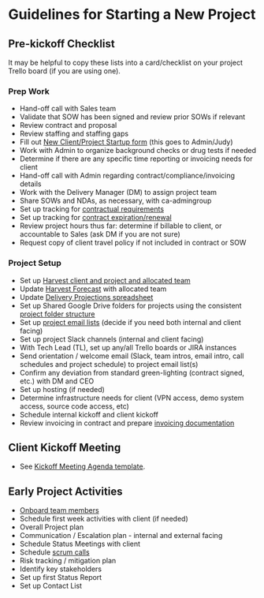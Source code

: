 # Guidelines for Starting a New Project

## Pre-kickoff Checklist

It may be helpful to copy these lists into a card/checklist on your project Trello board (if you are using one).

### Prep Work

*   Hand-off call with Sales team
*   Validate that SOW has been signed and review prior SOWs if relevant
*   Review contract and proposal
*   Review staffing and staffing gaps
*   Fill out [New Client/Project Startup form](https://docs.google.com/a/civicactions.com/forms/d/1UoLOeP0NgsNNDHfRbo50zE2onRuWQ4K-hHB2Q-RFcF8/viewform) (this goes to Admin/Judy)
*   Work with Admin to organize background checks or drug tests if needed
*   Determine if there are any specific time reporting or invoicing needs for client
*   Hand-off call with Admin regarding contract/compliance/invoicing details
*   Work with the Delivery Manager (DM) to assign project team
*   Share SOWs and NDAs, as necessary, with ca-admingroup
*   Set up tracking for [contractual requirements](contractual-requirements.md)
*   Set up tracking for [contract expiration/renewal](contract-expiration-tracking.md)
*   Review project hours thus far: determine if billable to client, or accountable to Sales (ask DM if you are not sure)
*   Request copy of client travel policy if not included in contract or SOW

### Project Setup

*   Set up [Harvest client and project and allocated team](https://civicactions.harvestapp.com/projects?filter=active)
*   Update [Harvest Forecast](https://forecastapp.com/615047/schedule/projects) with allocated team
*   Update [Delivery Projections spreadsheet](https://docs.google.com/spreadsheets/d/1kTZ2isvcaRNfFeipxU6fSx3xqM7a1p3JCzqczIFcklk/edit#gid=0)
*   Set up Shared Google Drive folders for projects using the consistent [project folder structure](project-folder.md)
*   Set up [project email lists](listserv-setup.md) (decide if you need both internal and client facing)
*   Set up project Slack channels (internal and client facing)
*   With Tech Lead (TL), set up any/all Trello boards or JIRA instances
*   Send orientation / welcome email (Slack, team intros, email intro, call schedules and project schedule) to project email list(s)
*   Confirm any deviation from standard green-lighting (contract signed, etc.) with DM and CEO
*   Set up hosting (if needed)
*   Determine infrastructure needs for client (VPN access, demo system access, source code access, etc)
*   Schedule internal kickoff and client kickoff
*   Review invoicing in contract and prepare [invoicing documentation](invoicing.md)

## Client Kickoff Meeting

*   See [Kickoff Meeting Agenda template](https://docs.google.com/document/d/1pmOruj_1PeSfmJtxzvjDy7KxTTJi0VS8D62WUrWjeSM/edit).

## Early Project Activities

*   [Onboard team members](onboarding-new-project-team-member.md)
*   Schedule first week activities with client (if needed)
*   Overall Project plan
*   Communication / Escalation plan - internal and external facing
*   Schedule Status Meetings with client
*   Schedule [scrum calls](../04-how-we-work/agile-practices/daily-scrum-calls.md)
*   Risk tracking / mitigation plan
*   Identify key stakeholders
*   Set up first Status Report
*   Set up Contact List
